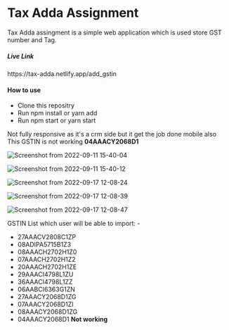 <div>
      <h1>Tax Adda Assignment</h1>
      <p>
        Tax Adda assingment is a simple web application which is used store GST number and Tag.
      </p>
      <h5>Live Link</h5>
      <p>https://tax-adda.netlify.app/add_gstin</p>
      <section>
        <h4>How to use</h4>
        <p>
          <ul>
            <li>Clone this repositry</li>
            <li>Run npm install or yarn add</li>
            <li>Run npm start or yarn start</li>
          </ul>
        </p>
      </section>
      <section>Not fully responsive as it's a crm side but it get the job done mobile also</section>
      <section>
        This GSTIN is not working <strong>04AAACY2068D1</strong>
      </section>
    </div>
    
    
![Screenshot from 2022-09-11 15-40-04](https://user-images.githubusercontent.com/85823986/189522234-9daa4113-efd0-48d2-a240-60be8a2c3963.png)

![Screenshot from 2022-09-11 15-40-12](https://user-images.githubusercontent.com/85823986/189522236-2adf142a-a6c3-49df-a402-56c1ef662b1c.png)

![Screenshot from 2022-09-17 12-08-24](https://user-images.githubusercontent.com/85823986/190844150-412f3fea-e7ff-49b6-8942-dce1be3857f4.png)

![Screenshot from 2022-09-17 12-08-39](https://user-images.githubusercontent.com/85823986/190844152-12300d2d-63cd-44aa-903a-18cd3632e7b7.png)

![Screenshot from 2022-09-17 12-08-47](https://user-images.githubusercontent.com/85823986/190844153-fb444b42-41e3-48e4-81d7-99b7423a626a.png)

<section>
GSTIN List which user will be able to import: -
<ul>
<li>27AAACV2808C1ZP</li>
<li> 08ADIPA5715B1Z3</li>
<li> 08AAACH2702H1Z0</li>
<li> 07AAACH2702H1Z2</li>
<li> 20AAACH2702H1ZE</li>
<li> 29AAACI4798L1ZU</li>
<li> 36AAACI4798L1ZZ</li>
<li> 06AABCI6363G1ZN</li>
<li> 27AAACY2068D1ZG</li>
<li> 07AAACY2068D1ZI</li>
<li> 08AAACY2068D1ZG</li>
<li> 04AAACY2068D1 <strong>Not working</strong></li>
</ul>
</section>
